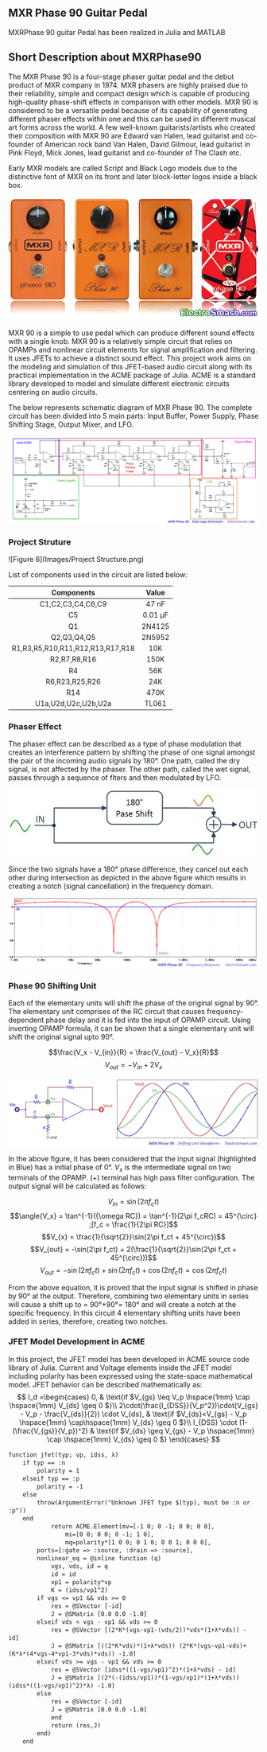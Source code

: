 ﻿## MXR Phase 90 Guitar Pedal
MXRPhase 90 guitar Pedal has been realized in Julia and MATLAB

## Short Description about MXRPhase90
The MXR Phase 90 is a four-stage phaser guitar pedal and the debut product of MXR company in 1974. MXR phasers are highly praised due to their reliability, simple and compact design which is capable of producing high-quality phase-shift effects in comparison with other models. MXR 90 is considered to be a versatile pedal because of its capability of generating different phaser effects within one and this can be used in different musical art forms across the world. A few well-known guitarists/artists who created their composition with MXR 90 are Edward van Halen, lead guitarist and co-founder of American rock band Van Halen, David Gilmour, lead guitarist in Pink Floyd, Mick Jones, lead guitarist and co-founder of The Clash etc.

Early MXR models are called Script and Black Logo models due to the distinctive font of MXR on its front and later block-letter logos inside a black box.

![Figure 1](Images/MXRPhase90.jpg)

MXR 90 is a simple to use pedal which can produce different sound effects with a single knob. MXR 90 is a relatively simple circuit that relies on OPAMPs and nonlinear circuit elements for signal amplification and filtering. It uses JFETs to achieve a distinct sound effect. This project work aims on the modeling and simulation of this JFET-based audio circuit along with its practical implementation in the ACME package of Julia. ACME is a standard library developed to model and simulate different electronic circuits centering on audio circuits.

The below represents schematic diagram of MXR Phase 90. The complete circuit has been divided into 5 main parts: Input Buffer, Power Supply, Phase Shifting Stage, Output Mixer, and LFO.

![Figure 2](Images/MXRschematic.png)

### Project Struture

![Figure 6](Images/Project Structure.png)

List of components used in the circuit are listed below: 

| Components  | Value |
| :---------: | :---: | 
| C1,C2,C3,C4,C6,C9 | 47 nF | 
| C5 | 0.01 &micro;F| 
| Q1 | 2N4125 |
| Q2,Q3,Q4,Q5 | 2N5952 |
| R1,R3,R5,R10,R11,R12,R13,R17,R18 | 10K |
| R2,R7,R8,R16 | 150K |
| R4 | 56K |
| R6,R23,R25,R26 | 24K |
| R14 | 470K |
| U1a,U2d,U2c,U2b,U2a | TL061 |

### Phaser Effect

The phaser effect can be described as a type of phase modulation that creates an interference pattern by shifting the phase of one signal amongst the pair of the incoming audio signals by 180&deg;. One path, called the dry signal, is not affected by the phaser. The other path, called the wet signal, passes through a sequence of flters and then modulated by LFO.

![Figure 3](Images/phase-effect-diagram.jpg)

Since the two signals have a 180&deg; phase difference, they cancel out each other during intersection as depicted in the above figure which results in creating a notch (signal cancellation) in the frequency domain.

![Figure 4](Images/Notch.png)

### Phase 90 Shifting Unit

Each of the elementary units will shift the phase of the original signal by 90&deg;. The elementary unit comprises of the RC circuit that causes frequency-dependent phase delay and it is fed into the input of OPAMP circuit.
Using inverting OPAMP formula, it can be shown that a single elementary unit will shift the original signal upto 90&deg;.

$$\frac{V_x - V_{in}}{R}  = \frac{V_{out} - V_x}{R}$$
$$ V_{out} = - V_{in} + 2V_x$$

![Figure 5](Images/MXRSU.jpg)

In the above figure, it has been considered that the input signal (highlighted in Blue) has a initial phase of 0&deg;. $V_x$ is the intermediate signal on two terminals of the OPAMP. (+) terminal has high pass filter configuration. The output signal will be calculated as follows:

$$V_{in} = \sin(2\pi f_ct)$$
$$\angle{V_x} = \tan^{-1}({\omega RC}) = \tan^{-1}(2\pi f_cRC) = 45^{\circ} ;[f_c = \frac{1}{2\pi RC}]$$
$$V_{x} = \frac{1}{\sqrt{2}}\sin(2\pi f_ct + 45^{\circ})$$
$$V_{out} = -\sin(2\pi f_ct) + 2(\frac{1}{\sqrt{2}}\sin(2\pi f_ct + 45^{\circ}))$$
$$V_{out} = -\sin(2\pi f_ct) + \sin(2\pi f_ct) + \cos(2\pi f_ct) = \cos(2\pi f_ct )$$

From the above equation, it is proved that the input signal is shifted in phase by 90&deg; at the output. Therefore, combining two elementary units in series will cause a shift up to = 90&deg;+90&deg;= 180&deg; and will create a notch at the specific frequency. In this circuit 4 elementary shifting units have been added in series, therefore, creating two notches.

### JFET Model Development in ACME
In this project, the JFET model has been developed in ACME source code library of Julia. Current and Voltage elements inside the JFET model including polarity has been expressed using the state-space mathematical model.
JFET behavior can be described mathematically as:
$$
	I_d =\begin{cases}
				0, & \text{if $V_{gs} \leq V_p \hspace{1mm} \cap \hspace{1mm} V_{ds} \geq 0 $}\\
				2\cdot(\frac{I_{DSS}}{V_p^2})\cdot(V_{gs} - V_p - \frac{V_{ds}}{2}) \cdot V_{ds}, & \text{if $V_{ds}<V_{gs} - V_p \hspace{1mm} \cap\hspace{1mm}  V_{ds} \geq 0 $}\\
				I_{DSS} \cdot (1-(\frac{V_{gs}}{V_p})^2) & \text{if $V_{ds} \geq V_{gs} - V_p \hspace{1mm} \cap \hspace{1mm}  V_{ds} \geq 0 $}
			\end{cases}
$$

```
function jfet(typ; vp, idss, λ)
    if typ == :n
        polarity = 1
    elseif typ == :p
        polarity = -1
    else
        throw(ArgumentError("Unknown JFET type $(typ), must be :n or :p"))
    end
            return ACME.Element(mv=[-1 0; 0 -1; 0 0; 0 0],
                mi=[0 0; 0 0; 0 -1; 1 0],
                mq=polarity*[1 0 0; 0 1 0; 0 0 1; 0 0 0],
        ports=[:gate => :source, :drain => :source],
        nonlinear_eq = @inline function (q)
            vgs, vds, id = q
            id = id
            vp1 = polarity*vp
            K = (idss/vp1^2)
        if vgs <= vp1 && vds >= 0
            res = @SVector [-id]
            J = @SMatrix [0.0 0.0 -1.0]
        elseif vds < vgs - vp1 && vds >= 0
            res = @SVector [(2*K*(vgs-vp1-(vds/2))*vds*(1+λ*vds)) - id]
            J = @SMatrix [((2*K*vds)*(1+λ*vds)) (2*K*(vgs-vp1-vds)+(K*λ*(4*vgs-4*vp1-3*vds)*vds)) -1.0]
        elseif vds >= vgs - vp1 && vds >= 0
            res = @SVector [idss*((1-vgs/vp1)^2)*(1+λ*vds) - id]
            J = @SMatrix [(2*(-(idss/vp1))*(1-vgs/vp1)*(1+λ*vds)) (idss*((1-vgs/vp1)^2)*λ) -1.0]
        else
            res = @SVector [-id]
            J = @SMatrix [0.0 0.0 -1.0]
            end
            return (res,J)
        end)
    end
```
